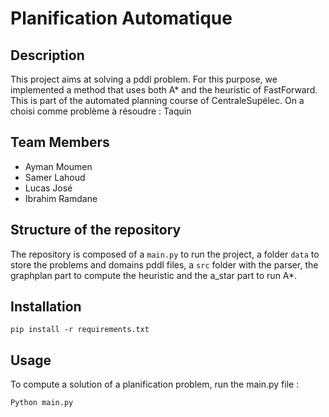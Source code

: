# Planification Automatique

## Description

This project aims at solving a pddl problem. For this purpose, we implemented a method that uses both A* and the heuristic of FastForward. This is part of the automated planning course of CentraleSupélec.
On a choisi comme problème à résoudre : Taquin
## Team Members

- Ayman Moumen
- Samer Lahoud
- Lucas José
- Ibrahim Ramdane

## Structure of the repository

The repository is composed of a `main.py` to run the project, a folder `data` to store the problems and domains pddl files, a `src` folder with the parser, the graphplan part to compute the heuristic and the a_star part to run A*.


## Installation 

```
pip install -r requirements.txt
```

## Usage

To compute a solution of a planification problem, run the main.py file :
```
Python main.py
```

